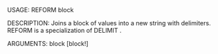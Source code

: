 USAGE:
     REFORM block 

DESCRIPTION:
     Joins a block of values into a new string with delimiters.
     REFORM is a specialization of DELIMIT .

ARGUMENTS:
    block [block!]
